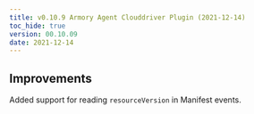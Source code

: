 ```yaml
---
title: v0.10.9 Armory Agent Clouddriver Plugin (2021-12-14)
toc_hide: true
version: 00.10.09
date: 2021-12-14
---
```


## Improvements

Added support for reading `resourceVersion` in Manifest events.
